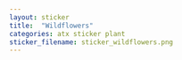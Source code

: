 ```yaml
---
layout: sticker
title:  "Wildflowers"
categories: atx sticker plant
sticker_filename: sticker_wildflowers.png
---
```

